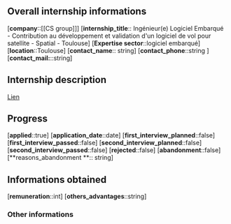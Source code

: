 ## Overall internship informations
[**company**::[[CS group]]]
[**internship_title**:: Ingénieur(e) Logiciel Embarqué - Contribution au développement et validation d'un logiciel de vol pour satellite - Spatial - Toulouse]
[**Expertise sector**::logiciel embarqué]
[**location**::Toulouse]
[**contact_name**:: string]
[**contact_phone**::string ]
[**contact_mail:**::string]
## Internship description
[Lien](https://www.optioncarriere.com/jobad/fr7d0ee998ae3ec70dd99660d763c4928f)

## Progress
[**applied**::true]
[**application_date**::date]
[**first_interview_planned**::false]
[**first_interview_passed**::false]
[**second_interview_planned**::false]
[**second_interview_passed**::false]
[**rejected**::false]
[**abandonment**::false]
[**reasons_abandonment **:: string]

## Informations obtained
[**remuneration**::int]
[**others_advantages**::string]


### Other informations
